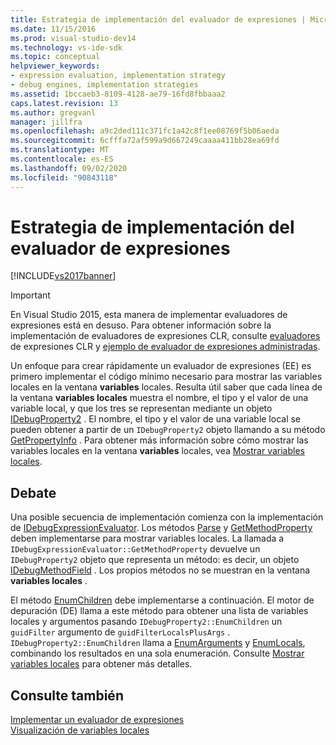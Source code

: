 ```yaml
---
title: Estrategia de implementación del evaluador de expresiones | Microsoft Docs
ms.date: 11/15/2016
ms.prod: visual-studio-dev14
ms.technology: vs-ide-sdk
ms.topic: conceptual
helpviewer_keywords:
- expression evaluation, implementation strategy
- debug engines, implementation strategies
ms.assetid: 1bccaeb3-8109-4128-ae79-16fd8fbbaaa2
caps.latest.revision: 13
ms.author: gregvanl
manager: jillfra
ms.openlocfilehash: a9c2ded111c371fc1a42c8f1ee08769f5b06aeda
ms.sourcegitcommit: 6cfffa72af599a9d667249caaaa411bb28ea69fd
ms.translationtype: MT
ms.contentlocale: es-ES
ms.lasthandoff: 09/02/2020
ms.locfileid: "90843118"
---
```

# <a name="expression-evaluator-implementation-strategy"></a>Estrategia de implementación del evaluador de expresiones
[!INCLUDE[vs2017banner](../../includes/vs2017banner.md)]

> [!IMPORTANT]
> En Visual Studio 2015, esta manera de implementar evaluadores de expresiones está en desuso. Para obtener información sobre la implementación de evaluadores de expresiones CLR, consulte [evaluadores](https://github.com/Microsoft/ConcordExtensibilitySamples/wiki/CLR-Expression-Evaluators) de expresiones CLR y [ejemplo de evaluador de expresiones administradas](https://github.com/Microsoft/ConcordExtensibilitySamples/wiki/Managed-Expression-Evaluator-Sample).  
  
 Un enfoque para crear rápidamente un evaluador de expresiones (EE) es primero implementar el código mínimo necesario para mostrar las variables locales en la ventana **variables** locales. Resulta útil saber que cada línea de la ventana **variables locales** muestra el nombre, el tipo y el valor de una variable local, y que los tres se representan mediante un objeto [IDebugProperty2](../../extensibility/debugger/reference/idebugproperty2.md) . El nombre, el tipo y el valor de una variable local se pueden obtener a partir de un `IDebugProperty2` objeto llamando a su método [GetPropertyInfo](../../extensibility/debugger/reference/idebugproperty2-getpropertyinfo.md) . Para obtener más información sobre cómo mostrar las variables locales en la ventana **variables** locales, vea [Mostrar variables locales](../../extensibility/debugger/displaying-locals.md).  
  
## <a name="discussion"></a>Debate  
 Una posible secuencia de implementación comienza con la implementación de [IDebugExpressionEvaluator](../../extensibility/debugger/reference/idebugexpressionevaluator.md). Los métodos [Parse](../../extensibility/debugger/reference/idebugexpressionevaluator-parse.md) y [GetMethodProperty](../../extensibility/debugger/reference/idebugexpressionevaluator-getmethodproperty.md) deben implementarse para mostrar variables locales. La llamada a `IDebugExpressionEvaluator::GetMethodProperty` devuelve un `IDebugProperty2` objeto que representa un método: es decir, un objeto [IDebugMethodField](../../extensibility/debugger/reference/idebugmethodfield.md) . Los propios métodos no se muestran en la ventana **variables locales** .  
  
 El método [EnumChildren](../../extensibility/debugger/reference/idebugproperty2-enumchildren.md) debe implementarse a continuación. El motor de depuración (DE) llama a este método para obtener una lista de variables locales y argumentos pasando `IDebugProperty2::EnumChildren` un `guidFilter` argumento de `guidFilterLocalsPlusArgs` . `IDebugProperty2::EnumChildren` llama a [EnumArguments](../../extensibility/debugger/reference/idebugmethodfield-enumarguments.md) y [EnumLocals](../../extensibility/debugger/reference/idebugmethodfield-enumlocals.md), combinando los resultados en una sola enumeración. Consulte [Mostrar variables locales](../../extensibility/debugger/displaying-locals.md) para obtener más detalles.  
  
## <a name="see-also"></a>Consulte también  
 [Implementar un evaluador de expresiones](../../extensibility/debugger/implementing-an-expression-evaluator.md)   
 [Visualización de variables locales](../../extensibility/debugger/displaying-locals.md)
